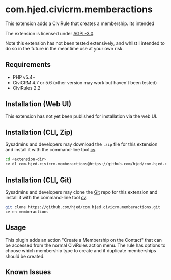 # com.hjed.civicrm.memberactions

This extension adds a CiviRule that creates a membership. Its intended 

The extension is licensed under [AGPL-3.0](LICENSE.txt).

Note this extension has not been tested extensively, and whilst I intended to do so in the future in the meantime use
at your own risk.

## Requirements

* PHP v5.4+
* CiviCRM 4.7 or 5.6 (other version may work but haven't been tested)
* CiviRules 2.2

## Installation (Web UI)

This extension has not yet been published for installation via the web UI.

## Installation (CLI, Zip)

Sysadmins and developers may download the `.zip` file for this extension and
install it with the command-line tool [cv](https://github.com/civicrm/cv).

```bash
cd <extension-dir>
cv dl com.hjed.civicrm.memberactions@https://github.com/hjed/com.hjed.civicrm.memberactions/archive/master.zip
```

## Installation (CLI, Git)

Sysadmins and developers may clone the [Git](https://en.wikipedia.org/wiki/Git) repo for this extension and
install it with the command-line tool [cv](https://github.com/civicrm/cv).

```bash
git clone https://github.com/hjed/com.hjed.civicrm.memberactions.git
cv en memberactions
```

## Usage

This plugin adds an action "Create a Membership on the Contact" that can be accessed from the normal CiviRules 
action menu. The rule has options to choose which membership type to create and if duplicate memberships should
be created.

## Known Issues

